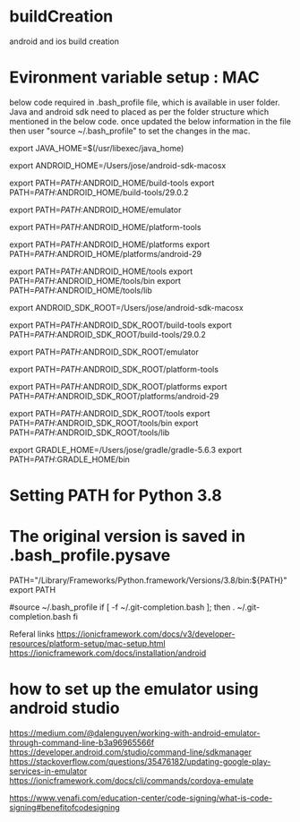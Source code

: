 # buildCreation
android and ios build creation

# Evironment variable setup : MAC
below code required in .bash_profile file, which is available in user folder. Java and android sdk need to placed as per the folder structure which mentioned in the below code.  once updated the below information in the file then user "source ~/.bash_profile" to set the changes in the mac.

export JAVA_HOME=$(/usr/libexec/java_home)

export ANDROID_HOME=/Users/jose/android-sdk-macosx

export PATH=$PATH:$ANDROID_HOME/build-tools
export PATH=$PATH:$ANDROID_HOME/build-tools/29.0.2

export PATH=$PATH:$ANDROID_HOME/emulator

export PATH=$PATH:$ANDROID_HOME/platform-tools

export PATH=$PATH:$ANDROID_HOME/platforms
export PATH=$PATH:$ANDROID_HOME/platforms/android-29

export PATH=$PATH:$ANDROID_HOME/tools
export PATH=$PATH:$ANDROID_HOME/tools/bin
export PATH=$PATH:$ANDROID_HOME/tools/lib


export ANDROID_SDK_ROOT=/Users/jose/android-sdk-macosx

export PATH=$PATH:$ANDROID_SDK_ROOT/build-tools
export PATH=$PATH:$ANDROID_SDK_ROOT/build-tools/29.0.2

export PATH=$PATH:$ANDROID_SDK_ROOT/emulator

export PATH=$PATH:$ANDROID_SDK_ROOT/platform-tools

export PATH=$PATH:$ANDROID_SDK_ROOT/platforms
export PATH=$PATH:$ANDROID_SDK_ROOT/platforms/android-29

export PATH=$PATH:$ANDROID_SDK_ROOT/tools
export PATH=$PATH:$ANDROID_SDK_ROOT/tools/bin
export PATH=$PATH:$ANDROID_SDK_ROOT/tools/lib


export GRADLE_HOME=/Users/jose/gradle/gradle-5.6.3
export PATH=$PATH:$GRADLE_HOME/bin

# Setting PATH for Python 3.8
# The original version is saved in .bash_profile.pysave
PATH="/Library/Frameworks/Python.framework/Versions/3.8/bin:${PATH}"
export PATH

#source ~/.bash_profile
if [ -f ~/.git-completion.bash ]; then
  . ~/.git-completion.bash
fi

Referal links
https://ionicframework.com/docs/v3/developer-resources/platform-setup/mac-setup.html
https://ionicframework.com/docs/installation/android





# how to set up the emulator using android studio
https://medium.com/@dalenguyen/working-with-android-emulator-through-command-line-b3a96965566f
https://developer.android.com/studio/command-line/sdkmanager
https://stackoverflow.com/questions/35476182/updating-google-play-services-in-emulator
https://ionicframework.com/docs/cli/commands/cordova-emulate

https://www.venafi.com/education-center/code-signing/what-is-code-signing#benefitofcodesigning
